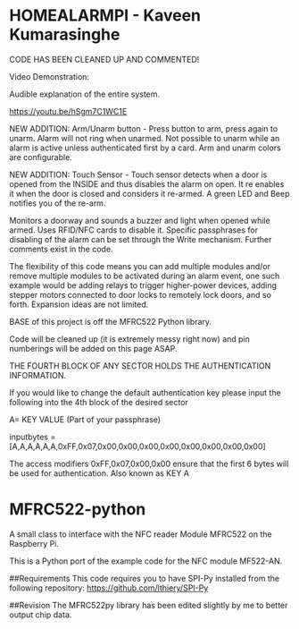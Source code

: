 HOMEALARMPI - Kaveen Kumarasinghe
=============

CODE HAS BEEN CLEANED UP AND COMMENTED!


Video Demonstration: 

Audible explanation of the entire system.

https://youtu.be/hSgm7C1WC1E

NEW ADDITION: Arm/Unarm button - Press button to arm, press again to unarm. Alarm will not ring when unarmed. Not possible to unarm while an
alarm is active unless authenticated first by a card. Arm and unarm colors are configurable.

NEW ADDITION: Touch Sensor - Touch sensor detects when a door is opened from the INSIDE and thus disables the alarm on open.
It re enables it when the door is closed and considers it re-armed. A green LED and Beep notifies you of the re-arm.



Monitors a doorway and sounds a buzzer and light when opened while armed.
Uses RFID/NFC cards to disable it. Specific passphrases for disabling of the alarm
can be set through the Write mechanism. Further comments exist in the code.



The flexibility of this code means you can add multiple modules and/or remove multiple modules to be
activated during an alarm event, one such example would be adding relays to trigger higher-power devices, adding stepper motors connected to
door locks to remotely lock doors, and so forth. Expansion ideas are not limited.

BASE of this project is off the MFRC522 Python library.

Code will be cleaned up (it is extremely messy right now) and pin numberings will be added on this page ASAP.

THE FOURTH BLOCK OF ANY SECTOR HOLDS THE AUTHENTICATION INFORMATION.

If you would like to change the default authentication key please input the following into the 4th block of the desired sector

A= KEY VALUE (Part of your passphrase)

inputbytes = [A,A,A,A,A,A,0xFF,0x07,0x00,0x00,0x00,0x00,0x00,0x00,0x00,0x00]

The access modifiers 0xFF,0x07,0x00,0x00 ensure that the first 6 bytes will be used for authentication. Also known as KEY A





MFRC522-python
==============

A small class to interface with the NFC reader Module MFRC522 on the Raspberry Pi.

This is a Python port of the example code for the NFC module MF522-AN.

##Requirements
This code requires you to have SPI-Py installed from the following repository:
https://github.com/lthiery/SPI-Py

##Revision
The MFRC522py library has been edited slightly by me to better output chip data.
